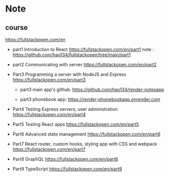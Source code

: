 # Note
## course
https://fullstackopen.com/en

* part1 Introduction to React
https://fullstackopen.com/en/part1
note : https://github.com/hao134/fullstackopen/tree/main/part1

* part2 Communicating with server
https://fullstackopen.com/en/part2

* Part3 Programming a server with NodeJS and Express
https://fullstackopen.com/en/part3
    * part3 main app's github:
    https://github.com/hao134/render-notesapp

    * part3 phonebook app:
    https://render-phonebookapp.onrender.com

* Part4 Testing Express servers, user administration
https://fullstackopen.com/en/part4

* Part5 Testing React apps
https://fullstackopen.com/en/part5

* Part6 Advanced state management
https://fullstackopen.com/en/part6

* Part7 React router, custom hooks, styling app with CSS and webpack
https://fullstackopen.com/en/part7

* Part8 GraphQL
https://fullstackopen.com/en/part8

* Part9 TypeScript
https://fullstackopen.com/en/part9